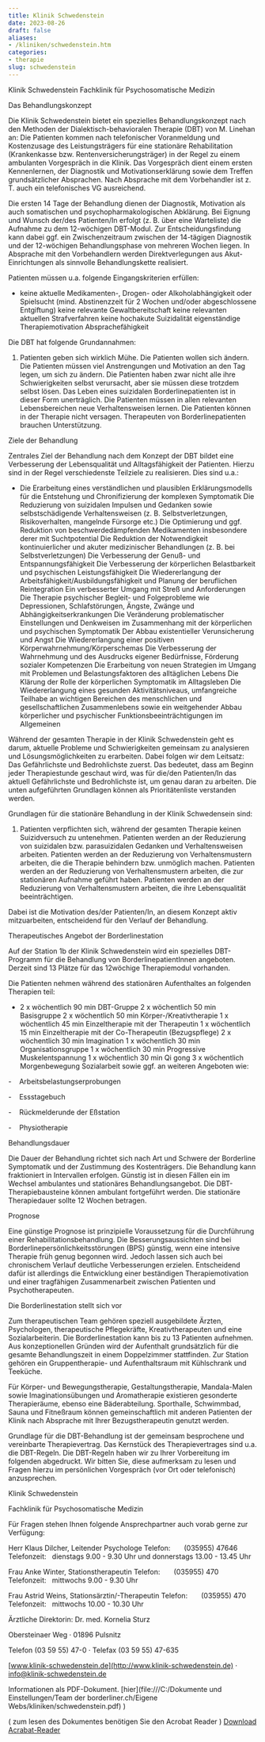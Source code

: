```yaml
---
title: Klinik Schwedenstein
date: 2023-08-26
draft: false
aliases:
- /kliniken/schwedenstein.htm
categories:
- therapie
slug: schwedenstein
---
```




Klinik
Schwedenstein Fachklinik für Psychosomatische Medizin

Das Behandlungskonzept

Die Klinik
Schwedenstein bietet ein spezielles Behandlungskonzept nach den Methoden der Dialektisch-behavioralen
Therapie (DBT) von M. Linehan an: Die Patienten kommen nach telefonischer
Voranmeldung und Kostenzusage des Leistungsträgers für eine stationäre
Rehabilitation (Krankenkasse bzw. Rentenversicherungsträger) in der Regel zu
einem ambulanten Vorgespräch in die Klinik. Das Vorgespräch dient einem ersten
Kennenlernen, der Diagnostik und Motivationserklärung sowie dem Treffen grundsätzlicher
Absprachen. Nach Absprache mit dem Vorbehandler ist z. T. auch ein telefonisches
VG ausreichend.

Die ersten 14 Tage
der Behandlung dienen der Diagnostik, Motivation als auch somatischen und
psychopharmakologischen Abklärung. Bei Eignung und Wunsch der/des Patienten/In
erfolgt (z. B. über eine Warteliste) die Aufnahme zu dem 12-wöchigen
DBT-Modul. Zur Entscheidungsfindung kann dabei ggf. ein Zwischenzeitraum
zwischen der 14-tägigen Diagnostik und der 12-wöchigen Behandlungsphase von
mehreren Wochen liegen. In Absprache mit den Vorbehandlern werden
Direktverlegungen aus Akut-Einrichtungen als sinnvolle Behandlungskette
realisiert.

Patienten müssen
u.a. folgende Eingangskriterien erfüllen:

- keine aktuelle
    Medikamenten-, Drogen- oder Alkoholabhängigkeit oder Spielsucht (mind.
    Abstinenzzeit für 2 Wochen und/oder abgeschlossene Entgiftung) keine relevante
    Gewaltbereitschaft keine relevanten
    aktuellen Strafverfahren keine hochakute
    Suizidalität eigenständige
    Therapiemotivation Absprachefähigkeit

Die DBT hat
folgende Grundannahmen:

1. Patienten geben
    sich wirklich Mühe. Die Patienten
    wollen sich ändern. Die Patienten müssen
    viel Anstrengungen und Motivation an den Tag legen, um sich zu ändern. Die Patienten
    haben zwar nicht alle ihre Schwierigkeiten selbst verursacht, aber sie müssen
    diese trotzdem selbst lösen. Das Leben eines
    suizidalen Borderlinepatienten ist in dieser Form unerträglich. Die Patienten müssen
    in allen relevanten Lebensbereichen neue Verhaltensweisen lernen. Die Patienten können
    in der Therapie nicht versagen. Therapeuten von
    Borderlinepatienten brauchen Unterstützung.

Ziele der Behandlung

Zentrales Ziel der
Behandlung nach dem Konzept der DBT bildet eine Verbesserung der Lebensqualität
und Alltagsfähigkeit der Patienten. Hierzu sind in der Regel verschiedenste
Teilziele zu realisieren. Dies sind u.a.:

- Die Erarbeitung
      eines verständlichen und plausiblen Erklärungsmodells für die
      Entstehung und Chronifizierung der komplexen Symptomatik Die Reduzierung
      von suizidalen Impulsen und Gedanken sowie selbstschädigende
      Verhaltensweisen (z. B. Selbstverletzungen, Risikoverhalten, mangelnde Fürsorge
      etc.) Die Optimierung
      und ggf. Reduktion von beschwerdedämpfenden Medikamenten insbesondere
      derer mit Suchtpotential Die Reduktion
      der Notwendigkeit kontinuierlicher und akuter medizinischer Behandlungen
      (z. B. bei Selbstverletzungen) Die Verbesserung
      der Genuß- und Entspannungsfähigkeit Die Verbesserung
      der körperlichen Belastbarkeit und psychischen Leistungsfähigkeit Die
      Wiedererlangung der Arbeitsfähigkeit/Ausbildungsfähigkeit und Planung
      der beruflichen Reintegration Ein verbesserter
      Umgang mit Streß und Anforderungen Die Therapie
      psychischer Begleit- und Folgeprobleme wie Depressionen, Schlafstörungen,
      Ängste, Zwänge und Abhängigkeitserkrankungen Die Veränderung
      problematischer Einstellungen und Denkweisen im Zusammenhang mit der körperlichen
      und psychischen Symptomatik Der Abbau existentieller
      Verunsicherung und Angst Die
      Wiedererlangung einer positiven Körperwahrnehmung/Körperschemas Die Verbesserung
      der Wahrnehmung und des Ausdrucks eigener Bedürfnisse, Förderung sozialer
      Kompetenzen Die Erarbeitung
      von neuen Strategien im Umgang mit Problemen und Belastungsfaktoren des
      alltäglichen Lebens Die Klärung der
      Rolle der körperlichen Symptomatik im Alltagsleben Die
      Wiedererlangung eines gesunden Aktivitätsniveaus, umfangreiche Teilhabe
      an wichtigen Bereichen des menschlichen und gesellschaftlichen
      Zusammenlebens sowie ein weitgehender Abbau körperlicher und psychischer
      Funktionsbeeinträchtigungen im Allgemeinen

Während der gesamten
Therapie in der Klinik Schwedenstein geht es darum, aktuelle Probleme und
Schwierigkeiten gemeinsam zu analysieren und Lösungsmöglichkeiten zu
erarbeiten. Dabei folgen wir dem Leitsatz: Das Gefährlichste und Bedrohlichste
zuerst. Das bedeutet, dass am Beginn jeder Therapiestunde geschaut wird, was für
die/den Patienten/In das aktuell Gefährlichste und Bedrohlichste ist, um genau
daran zu arbeiten. Die unten aufgeführten Grundlagen können als Prioritätenliste
verstanden werden.

Grundlagen für
die stationäre Behandlung in der Klinik Schwedensein sind:

1. Patienten
    verpflichten sich, während der gesamten Therapie keinen Suizidversuch zu
    untenehmen. Patienten werden
    an der Reduzierung von suizidalen bzw. parasuizidalen Gedanken und
    Verhaltensweisen arbeiten. Patienten werden
    an der Reduzierung von Verhaltensmustern arbeiten, die die Therapie
    behindern bzw. unmöglich machen. Patienten werden
    an der Reduzierung von Verhaltensmustern arbeiten, die zur stationären
    Aufnahme geführt haben. Patienten werden
    an der Reduzierung von Verhaltensmustern arbeiten, die ihre Lebensqualität
    beeinträchtigen.

Dabei ist die
Motivation des/der Patienten/In, an diesem Konzept aktiv mitzuarbeiten,
entscheidend für den Verlauf der Behandlung.

Therapeutisches
Angebot der Borderlinestation

Auf der Station 1b
der Klinik Schwedenstein wird ein spezielles DBT-Programm für die Behandlung
von BorderlinepatientInnen angeboten. Derzeit sind 13 Plätze für das 12wöchige
Therapiemodul vorhanden.

Die Patienten nehmen
während des stationären Aufenthaltes an folgenden Therapien teil:

- 2 x wöchentlich
        90 min DBT-Gruppe 2 x wöchentlich
        50 min Basisgruppe 2 x wöchentlich
        50 min Körper-/Kreativtherapie 1 x wöchentlich
        45 min Einzeltherapie mit der Therapeutin 1 x wöchentlich
        15 min Einzeltherapie mit der Co-Therapeutin (Bezugspflege) 2 x wöchentlich
        30 min Imagination 1 x wöchentlich
        30 min Organisationsgruppe 1 x wöchentlich
        30 min Progressive Muskelentspannung 1 x wöchentlich
        30 min Qi gong 3 x wöchentlich
        Morgenbewegung Sozialarbeit
        sowie ggf. an weiteren Angeboten wie:

-   
  Arbeitsbelastungserprobungen

-   
  Essstagebuch

-   
  Rückmelderunde
            der Eßstation

-   
  Physiotherapie

Behandlungsdauer

Die Dauer der
Behandlung richtet sich nach Art und Schwere der Borderline Symptomatik und der
Zustimmung des Kostenträgers. Die Behandlung kann fraktioniert in Intervallen
erfolgen. Günstig ist in diesen Fällen ein im Wechsel ambulantes und stationäres
Behandlungsangebot. Die DBT-Therapiebausteine können ambulant fortgeführt
werden. Die stationäre Therapiedauer sollte 12 Wochen betragen.

Prognose

Eine günstige
Prognose ist prinzipielle Voraussetzung für die Durchführung einer
Rehabilitationsbehandlung. Die Besserungsaussichten sind bei Borderlinepersönlichkeitsstörungen
(BPS) günstig, wenn eine intensive Therapie früh genug begonnen wird. Jedoch
lassen sich auch bei chronischem Verlauf deutliche Verbesserungen erzielen.
Entscheidend dafür ist allerdings die Entwicklung einer beständigen
Therapiemotivation und einer tragfähigen Zusammenarbeit zwischen Patienten und
Psychotherapeuten.

Die Borderlinestation
stellt sich vor

Zum therapeutischen
Team gehören speziell ausgebildete Ärzten, Psychologen, therapeutische
Pflegekräfte, Kreativtherapeuten und eine Sozialarbeiterin. Die Borderlinestation
kann bis zu 13 Patienten aufnehmen. Aus konzeptionellen Gründen wird der
Aufenthalt grundsätzlich für die gesamte Behandlungszeit in einem Doppelzimmer
stattfinden. Zur Station gehören ein Gruppentherapie- und Aufenthaltsraum mit Kühlschrank
und Teeküche.

Für Körper- und
Bewegungstherapie, Gestaltungstherapie, Mandala-Malen sowie Imaginationsübungen
und Aromatherapie existieren gesonderte Therapieräume, ebenso eine Bäderabteilung.
Sporthalle, Schwimmbad, Sauna und Fitneßraum können gemeinschaftlich mit
anderen Patienten der Klinik nach Absprache mit Ihrer Bezugstherapeutin genutzt
werden.

Grundlage für die
DBT-Behandlung ist der gemeinsam besprochene und vereinbarte Therapievertrag.
Das Kernstück des Therapievertrages sind u.a. die DBT-Regeln. Die DBT-Regeln
haben wir zu Ihrer Vorbereitung im folgenden abgedruckt. Wir bitten Sie, diese
aufmerksam zu lesen und Fragen hierzu im persönlichen Vorgespräch (vor Ort
oder telefonisch) anzusprechen.

Klinik
Schwedenstein

Fachklinik für
Psychosomatische Medizin

Für Fragen stehen
Ihnen folgende Ansprechpartner auch vorab gerne zur Verfügung:

Herr Klaus Dilcher,
Leitender Psychologe Telefon:       (035955) 47646 Telefonzeit:   dienstags 9.00 - 9.30 Uhr und donnerstags 13.00 - 13.45
Uhr

Frau Anke Winter,
Stationstherapeutin Telefon:       (035955) 470 Telefonzeit:   mittwochs 9.00 - 9.30 Uhr

Frau Astrid Weins,
Stationsärztin/-Therapeutin Telefon:       (035955) 470 Telefonzeit:   mittwochs 10.00 - 10.30 Uhr

Ärztliche Direktorin:
Dr. med. Kornelia Sturz

Obersteinaer Weg ·
01896 Pulsnitz

Telefon (03 59 55)
47-0 · Telefax (03 59 55) 47-635

[www.klinik-schwedenstein.de](http://www.klinik-schwedenstein.de) · [info@klinik-schwedenstein.de](mailto:info@klinik-schwedenstein.de)

Informationen als PDF-Dokument. [hier](file:///C:/Dokumente und Einstellungen/Team der borderliner.ch/Eigene Webs/kliniken/schwedenstein.pdf) )

( zum lesen des Dokumentes
benötigen Sie den Acrobat Reader ) [Download
Acrabat-Reader](http://www.adobe.de/products/acrobat/readstep2.html)

